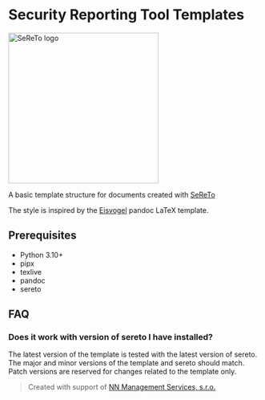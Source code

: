 # Security Reporting Tool Templates

<img src="https://raw.githubusercontent.com/s3r3t0/sereto/main/docs/assets/logo/sereto_block_black.svg" alt="SeReTo logo" height="300"/>

A basic template structure for documents created with [SeReTo](https://github.com/s3r3t0/sereto)

The style is inspired by the [Eisvogel](https://github.com/Wandmalfarbe/pandoc-latex-template) pandoc LaTeX template.

## Prerequisites

- Python 3.10+
- pipx
- texlive
- pandoc
- sereto

## FAQ

### Does it work with version of sereto I have installed?

The latest version of the template is tested with the latest version of sereto.
The major and minor versions of the template and sereto should match.
Patch versions are reserved for changes related to the template only.

> Created with support of [NN Management Services, s.r.o.](https://www.nn.cz/kariera/en/it-hub/)

